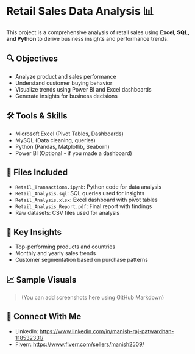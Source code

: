 # Retail Sales Data Analysis 📊

This project is a comprehensive analysis of retail sales using **Excel, SQL, and Python** to derive business insights and performance trends.

## 🔍 Objectives

- Analyze product and sales performance
- Understand customer buying behavior
- Visualize trends using Power BI and Excel dashboards
- Generate insights for business decisions

## 🛠 Tools & Skills

- Microsoft Excel (Pivot Tables, Dashboards)
- MySQL (Data cleaning, queries)
- Python (Pandas, Matplotlib, Seaborn)
- Power BI (Optional - if you made a dashboard)

## 📁 Files Included

- `Retail_Transactions.ipynb`: Python code for data analysis
- `Retail_Analysis.sql`: SQL queries used for insights
- `Retail_Analysis.xlsx`: Excel dashboard with pivot tables
- `Retail_Analysis_Report.pdf`: Final report with findings
- Raw datasets: CSV files used for analysis

## 📌 Key Insights

- Top-performing products and countries
- Monthly and yearly sales trends
- Customer segmentation based on purchase patterns

## 📈 Sample Visuals

> (You can add screenshots here using GitHub Markdown)

## 🔗 Connect With Me

- LinkedIn: https://www.linkedin.com/in/manish-raj-patwardhan-118532331/
- Fiverr: https://www.fiverr.com/sellers/manish2509/
